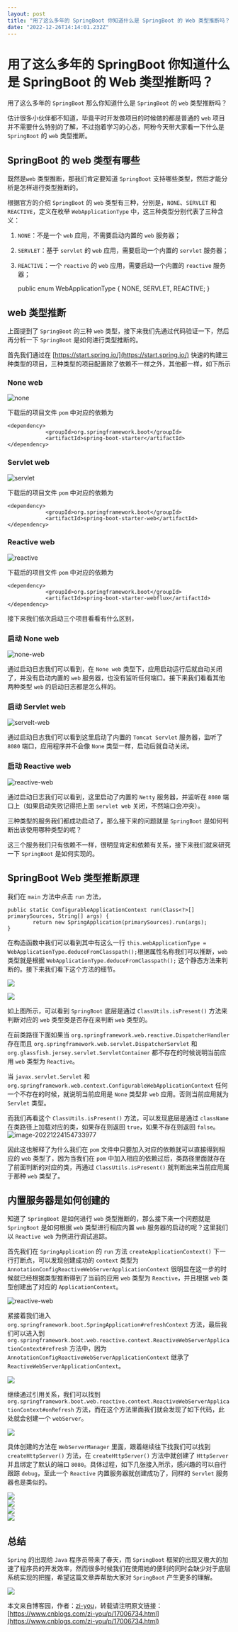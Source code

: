 ```yaml
---
layout: post
title: "用了这么多年的 SpringBoot 你知道什么是 SpringBoot 的 Web 类型推断吗？"
date: "2022-12-26T14:14:01.232Z"
---
```

用了这么多年的 SpringBoot 你知道什么是 SpringBoot 的 Web 类型推断吗？
=================================================

用了这么多年的 `SpringBoot` 那么你知道什么是 `SpringBoot` 的 `web` 类型推断吗？

估计很多小伙伴都不知道，毕竟平时开发做项目的时候做的都是普通的 `web` 项目并不需要什么特别的了解，不过抱着学习的心态，阿粉今天带大家看一下什么是 `SpringBoot` 的 `web` 类型推断。

SpringBoot 的 web 类型有哪些
----------------------

既然是`web` 类型推断，那我们肯定要知道 `SpringBoot` 支持哪些类型，然后才能分析是怎样进行类型推断的。

根据官方的介绍 `SpringBoot` 的 `web` 类型有三种，分别是，`NONE`、`SERVLET` 和 `REACTIVE`，定义在枚举 `WebApplicationType` 中，这三种类型分别代表了三种含义：

1.  `NONE`：不是一个 `web` 应用，不需要启动内置的 `web` 服务器；
2.  `SERVLET`：基于 `servlet` 的 `web` 应用，需要启动一个内置的 `servlet` 服务器；
3.  `REACTIVE`：一个 `reactive` 的 `web` 应用，需要启动一个内置的 `reactive` 服务器；

    public enum WebApplicationType {
    	NONE,
    	SERVLET,
    	REACTIVE;
    }
    
    

web 类型推断
--------

上面提到了 `SpringBoot` 的三种 `web` 类型，接下来我们先通过代码验证一下，然后再分析一下 `SpringBoot` 是如何进行类型推断的。

首先我们通过在 [https://start.spring.io/](https://start.spring.io/) 快速的构建三种类型的项目，三种类型的项目配置除了依赖不一样之外，其他都一样，如下所示

### None web

![none](https://tva1.sinaimg.cn/large/008vxvgGgy1h9ercfec9zj31ht0u0adc.jpg)

下载后的项目文件 `pom` 中对应的依赖为

    <dependency>
    			<groupId>org.springframework.boot</groupId>
    			<artifactId>spring-boot-starter</artifactId>
    </dependency>
    

### Servlet web

![servlet](https://tva1.sinaimg.cn/large/008vxvgGgy1h9er96vxwyj31j80u0gpe.jpg)

下载后的项目文件 `pom` 中对应的依赖为

    <dependency>
    			<groupId>org.springframework.boot</groupId>
    			<artifactId>spring-boot-starter-web</artifactId>
    </dependency>
    

### Reactive web

![reactive](https://tva1.sinaimg.cn/large/008vxvgGgy1h9erb8zwcbj31if0u0wi4.jpg)

下载后的项目文件 `pom` 中对应的依赖为

    <dependency>
    			<groupId>org.springframework.boot</groupId>
    			<artifactId>spring-boot-starter-webflux</artifactId>
    </dependency>
    

接下来我们依次启动三个项目看看有什么区别，

### 启动 None web

![none-web](https://tva1.sinaimg.cn/large/008vxvgGgy1h9ery28u6mj328a0j878c.jpg)

通过启动日志我们可以看到，在 `None web` 类型下，应用启动运行后就自动关闭了，并没有启动内置的 `web` 服务器，也没有监听任何端口。接下来我们看看其他两种类型 `web` 的启动日志都是怎么样的。

### 启动 Servlet web

![servelt-web](https://tva1.sinaimg.cn/large/008vxvgGgy1h9erw1iakmj328i0jmtg1.jpg)

通过启动日志我们可以看到这里启动了内置的 `Tomcat Servlet` 服务器，监听了 `8080` 端口，应用程序并不会像 `None` 类型一样，启动后就自动关闭。

### 启动 Reactive web

![reactive-web](https://tva1.sinaimg.cn/large/008vxvgGgy1h9es7ynsgej328g0je431.jpg)

通过启动日志我们可以看到，这里启动了内置的 `Netty` 服务器，并监听在 `8080` 端口上（如果启动失败记得把上面 `servlet web` 关闭，不然端口会冲突）。

三种类型的服务我们都成功启动了，那么接下来的问题就是 `SpringBoot` 是如何判断出该使用哪种类型的呢？

这三个服务我们只有依赖不一样，很明显肯定和依赖有关系，接下来我们就来研究一下 `SpringBoot` 是如何实现的。

SpringBoot Web 类型推断原理
---------------------

我们在 `main` 方法中点击 `run` 方法，

    public static ConfigurableApplicationContext run(Class<?>[] primarySources, String[] args) {
    		return new SpringApplication(primarySources).run(args);
    }
    

在构造函数中我们可以看到其中有这么一行 `this.webApplicationType = WebApplicationType.deduceFromClasspath();`根据属性名称我们可以推断，`web` 类型就是根据 `WebApplicationType.deduceFromClasspath();` 这个静态方法来判断的。接下来我们看下这个方法的细节。

![](https://tva1.sinaimg.cn/large/008vxvgGgy1h9exphednwj31oe0hon2n.jpg)

![](https://tva1.sinaimg.cn/large/008vxvgGgy1h9extwvtroj31l80u0dlx.jpg)

如上图所示，可以看到 `SpringBoot` 底层是通过 `ClassUtils.isPresent()` 方法来判断对应的 `web` 类型类是否存在来判断 `web` 类型的。

在前类路径下面如果当 `org.springframework.web.reactive.DispatcherHandler` 存在而且 `org.springframework.web.servlet.DispatcherServlet` 和 `org.glassfish.jersey.servlet.ServletContainer` 都不存在的时候说明当前应用 `web` 类型为 `Reactive`。

当 `javax.servlet.Servlet` 和 `org.springframework.web.context.ConfigurableWebApplicationContext` 任何一个不存在的时候，就说明当前应用是 `None` 类型非 `web` 应用。否则当前应用就为 `Servlet` 类型。

而我们再看这个 `ClassUtils.isPresent()` 方法，可以发现底层是通过 `className` 在类路径上加载对应的类，如果存在则返回 `true`，如果不存在则返回 `false`。  
![image-20221224154733977](https://tva1.sinaimg.cn/large/008vxvgGgy1h9ey5x6ynfj31p80ky41t.jpg)

因此这也解释了为什么我们在 `pom` 文件中只要加入对应的依赖就可以直接得到相应的 `web` 类型了，因为当我们在 `pom` 中加入相应的依赖过后，类路径里面就存在了前面判断的对应的类，再通过 `ClassUtils.isPresent()` 就判断出来当前应用属于那种 `web` 类型了。

内置服务器是如何创建的
-----------

知道了 `SpringBoot` 是如何进行 `web` 类型推断的，那么接下来一个问题就是 `SpringBoot` 是如何根据 `web` 类型进行相应内置 `web` 服务器的启动的呢？这里我们以 `Reactive web` 为例进行调试追踪。

首先我们在 `SpringApplication` 的 `run` 方法 `createApplicationContext()` 下一行打断点，可以发现创建成功的 `context` 类型为 `AnnotationConfigReactiveWebServerApplicationContext` 很明显在这一步的时候就已经根据类型推断得到了当前的应用 `web` 类型为 `Reactive`，并且根据 `web` 类型创建出了对应的 `ApplicationContext`。

![reactive-web](https://tva1.sinaimg.cn/large/008vxvgGgy1h9f1ai2fghj325d0u0n94.jpg)

紧接着我们进入 `org.springframework.boot.SpringApplication#refreshContext` 方法，最后我们可以进入到 `org.springframework.boot.web.reactive.context.ReactiveWebServerApplicationContext#refresh` 方法中，因为 `AnnotationConfigReactiveWebServerApplicationContext` 继承了 `ReactiveWebServerApplicationContext`。

![](https://tva1.sinaimg.cn/large/008vxvgGgy1h9f22h9pqsj31x00j6jus.jpg)

继续通过引用关系，我们可以找到 `org.springframework.boot.web.reactive.context.ReactiveWebServerApplicationContext#onRefresh` 方法，而在这个方法里面我们就会发现了如下代码，此处就会创建一个 `webServer`。

![](https://tva1.sinaimg.cn/large/008vxvgGgy1h9f29ztv0sj31ma0gmdi2.jpg)

具体创建的方法在 `WebServerManager` 里面，跟着继续往下找我们可以找到 `createHttpServer()` 方法，在 `createHttpServer()` 方法中就创建了 `HttpServer` 并且绑定了默认的端口 `8080`。具体过程，如下几张接入所示，感兴趣的可以自行跟踪 `debug`，至此一个 `Reactive` 内置服务器就创建成功了，同样的 `Servlet` 服务器也是类似的。

![](https://tva1.sinaimg.cn/large/008vxvgGgy1h9f2tcp2ymj31ze0p0qb4.jpg)  
![](https://tva1.sinaimg.cn/large/008vxvgGgy1h9f2wyn1ymj31o80euadi.jpg)  
![](https://tva1.sinaimg.cn/large/008vxvgGgy1h9f2xhnvirj31ne0u0q9i.jpg)  
![](https://tva1.sinaimg.cn/large/008vxvgGgy1h9f2y17kc3j31ca0d4myw.jpg)

总结
--

`Spring` 的出现给 `Java` 程序员带来了春天，而 `SpringBoot` 框架的出现又极大的加速了程序员的开发效率，然而很多时候我们在使用她的便利的同时会缺少对于底层系统实现的把握，希望这篇文章弄帮助大家对 `SpringBoot` 产生更多的理解。

![](https://yuandifly.com/wp-content/uploads/2022/07/1639927740-3dd04cdc7b7e92c-1.jpg)

本文来自博客园，作者：[zi-you](https://www.cnblogs.com/zi-you/)，转载请注明原文链接：[https://www.cnblogs.com/zi-you/p/17006734.html](https://www.cnblogs.com/zi-you/p/17006734.html)